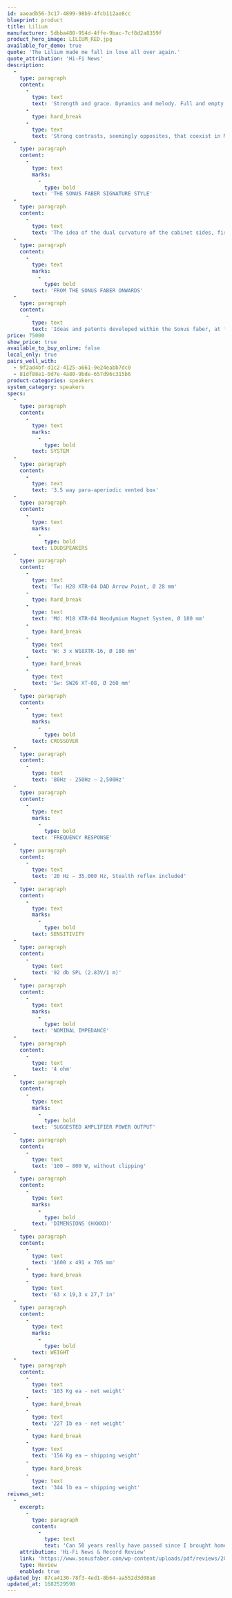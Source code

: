 ```yaml
---
id: aaeadb56-3c17-4899-98b9-4fcb112ae8cc
blueprint: product
title: Lilium
manufacturer: 5dbba480-954d-4ffe-9bac-7cf8d2a8359f
product_hero_image: LILIUM_RED.jpg
available_for_demo: true
quote: 'The Lilium made me fall in love all over again.'
quote_attribution: 'Hi-Fi News'
description:
  -
    type: paragraph
    content:
      -
        type: text
        text: 'Strength and grace. Dynamics and melody. Full and empty. Sweetness and impetuosity.'
      -
        type: hard_break
      -
        type: text
        text: 'Strong contrasts, seemingly opposites, that coexist in Music.'
  -
    type: paragraph
    content:
      -
        type: text
        marks:
          -
            type: bold
        text: 'THE SONUS FABER SIGNATURE STYLE'
  -
    type: paragraph
    content:
      -
        type: text
        text: 'The idea of the dual curvature of the cabinet sides, firstly conceptualized with the Sonus Faber and evolved in Aida, is here enhanced thanks to a new design that reinvents the ``lyra`` outline merging two separate identities that cooperate inside the same shape.'
  -
    type: paragraph
    content:
      -
        type: text
        marks:
          -
            type: bold
        text: 'FROM THE SONUS FABER ONWARDS'
  -
    type: paragraph
    content:
      -
        type: text
        text: 'Ideas and patents developed within the Sonus faber, at first, and Aida, later, are integrated into this extraordinary loudspeaker system. The driver units technology, designed and developed by Sonus faber, sets a step forward in the technological innovation.'
price: 75000
show_price: true
available_to_buy_online: false
local_only: true
pairs_well_with:
  - 9f2ad4bf-d1c2-4125-a661-9e24eabb7dc0
  - 81df88e1-0d7e-4a80-9bde-657d96c315b6
product-categories: speakers
system_category: speakers
specs:
  -
    type: paragraph
    content:
      -
        type: text
        marks:
          -
            type: bold
        text: SYSTEM
  -
    type: paragraph
    content:
      -
        type: text
        text: '3.5 way para-aperiodic vented box'
  -
    type: paragraph
    content:
      -
        type: text
        marks:
          -
            type: bold
        text: LOUDSPEAKERS
  -
    type: paragraph
    content:
      -
        type: text
        text: 'Tw: H28 XTR-04 DAD Arrow Point, Ø 28 mm'
      -
        type: hard_break
      -
        type: text
        text: 'Md: M18 XTR-04 Neodymium Magnet System, Ø 180 mm'
      -
        type: hard_break
      -
        type: text
        text: 'W: 3 x W18XTR-16, Ø 180 mm'
      -
        type: hard_break
      -
        type: text
        text: 'Sw: SW26 XT-08, Ø 260 mm'
  -
    type: paragraph
    content:
      -
        type: text
        marks:
          -
            type: bold
        text: CROSSOVER
  -
    type: paragraph
    content:
      -
        type: text
        text: '80Hz - 250Hz – 2,500Hz'
  -
    type: paragraph
    content:
      -
        type: text
        marks:
          -
            type: bold
        text: 'FREQUENCY RESPONSE'
  -
    type: paragraph
    content:
      -
        type: text
        text: '20 Hz – 35.000 Hz, Stealth reflex included'
  -
    type: paragraph
    content:
      -
        type: text
        marks:
          -
            type: bold
        text: SENSITIVITY
  -
    type: paragraph
    content:
      -
        type: text
        text: '92 db SPL (2.83V/1 m)'
  -
    type: paragraph
    content:
      -
        type: text
        marks:
          -
            type: bold
        text: 'NOMINAL IMPEDANCE'
  -
    type: paragraph
    content:
      -
        type: text
        text: '4 ohm'
  -
    type: paragraph
    content:
      -
        type: text
        marks:
          -
            type: bold
        text: 'SUGGESTED AMPLIFIER POWER OUTPUT'
  -
    type: paragraph
    content:
      -
        type: text
        text: '100 – 800 W, without clipping'
  -
    type: paragraph
    content:
      -
        type: text
        marks:
          -
            type: bold
        text: 'DIMENSIONS (HXWXD)'
  -
    type: paragraph
    content:
      -
        type: text
        text: '1600 x 491 x 705 mm'
      -
        type: hard_break
      -
        type: text
        text: '63 x 19,3 x 27,7 in'
  -
    type: paragraph
    content:
      -
        type: text
        marks:
          -
            type: bold
        text: WEIGHT
  -
    type: paragraph
    content:
      -
        type: text
        text: '103 Kg ea - net weight'
      -
        type: hard_break
      -
        type: text
        text: '227 Ib ea - net weight'
      -
        type: hard_break
      -
        type: text
        text: '156 Kg ea – shipping weight'
      -
        type: hard_break
      -
        type: text
        text: '344 lb ea – shipping weight'
reivews_set:
  -
    excerpt:
      -
        type: paragraph
        content:
          -
            type: text
            text: 'Can 50 years really have passed since I brought home the LP version of this unequivocal masterpiece? The Lilium brought back that day in December 1969 when I queued to buy it. Pitter-patter stage right and the raunchy organ break in ‘I’m Looking Through You’, Ringo’s astounding drumming on ‘You Won’t See Me’ – this was always my favourite Beatles album. The Lilium made me fall in love all over again.'
    attribution: 'Hi-Fi News & Record Review'
    link: 'https://www.sonusfaber.com/wp-content/uploads/pdf/reviews/2015/HiFiNews_Lilium%20review_062015.pdf'
    type: Review
    enabled: true
updated_by: 87ca4130-78f3-4ed1-8b64-aa552d3d08a8
updated_at: 1682529590
---
```

